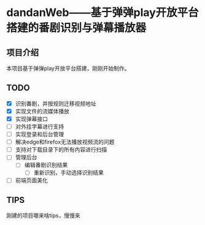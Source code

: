 # dandanWeb——基于弹弹play开放平台搭建的番剧识别与弹幕播放器
## 项目介绍

本项目基于弹弹play开放平台搭建，刚刚开始制作。


## TODO

- [x] 识别番剧，并按规则迁移视频地址
- [x] 实现文件的流媒体播放
- [x] 实现弹幕接口
- [ ] 对外挂字幕进行支持
- [ ] 实现登录和后台管理
- [ ] 解决edge和firefox无法播放视频流的问题
- [ ] 支持对下载目录下的所有内容进行扫描
- [ ] 管理后台
  - [ ] 编辑番剧识别结果
    - [ ] 重新识别，手动选择识别结果
- [ ] 前端页面美化

## TIPS

刚建的项目哪来啥tips，慢慢来